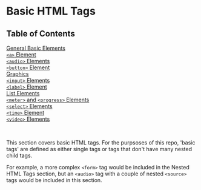 # Basic HTML Tags

## Table of Contents

[General Basic Elements](https://github.com/thatblindgeye/screenreader-outputs/blob/main/basic%20html/general_basic_elements.md)
<br>
[`<a>` Element](https://github.com/thatblindgeye/screenreader-outputs/blob/main/basic%20html/a_element.md)
<br>
[`<audio>` Elements](https://github.com/thatblindgeye/screenreader-outputs/blob/main/basic%20html/audio_elements.md)
<br>
[`<button>` Element](https://github.com/thatblindgeye/screenreader-outputs/blob/main/basic%20html/button_element.md)
<br>
[Graphics](https://github.com/thatblindgeye/screenreader-outputs/blob/main/basic%20html/graphics.md)
<br>
[`<input>` Elements](https://github.com/thatblindgeye/screenreader-outputs/blob/main/basic%20html/input_elements.md)
<br>
[`<label>` Element](https://github.com/thatblindgeye/screenreader-outputs/blob/main/basic%20html/label_element.md)
<br>
[List Elements](https://github.com/thatblindgeye/screenreader-outputs/blob/main/basic%20html/list_elements.md)
<br>
[`<meter>` and `<progress>` Elements](https://github.com/thatblindgeye/screenreader-outputs/blob/main/basic%20html/meter_and_progress_elements.md)
<br>
[`<select>` Elements](https://github.com/thatblindgeye/screenreader-outputs/blob/main/basic%20html/select_elements.md)
<br>
[`<time>` Element](https://github.com/thatblindgeye/screenreader-outputs/blob/main/basic%20html/time_element.md)
<br>
[`<video>` Elements](https://github.com/thatblindgeye/screenreader-outputs/blob/main/basic%20html/video_elements.md)

<br>

This section covers basic HTML tags. For the purpsoses of this repo, 'basic tags' are defined as either single tags or tags that don't have many nested child tags.

For example, a more complex `<form>` tag would be included in the Nested HTML Tags section, but an `<audio>` tag with a couple of nested `<source>` tags would be included in this section.
